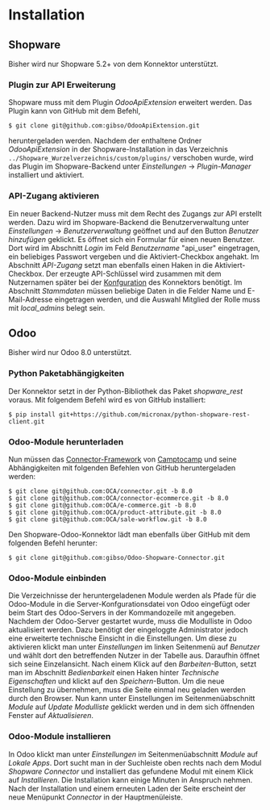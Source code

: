 # Installation

## Shopware
Bisher wird nur Shopware 5.2+ von dem Konnektor unterstützt.

### Plugin zur API Erweiterung
 Shopware muss mit dem Plugin *OdooApiExtension* erweitert werden. Das Plugin kann von GitHub mit dem Befehl,
```
$ git clone git@github.com:gibso/OdooApiExtension.git
```

heruntergeladen werden. Nachdem der enthaltene Ordner *OdooApiExtension* in der
Shopware-Installation in das Verzeichnis `../Shopware_Wurzelverzeichnis/custom/plugins/`
verschoben wurde, wird das Plugin im Shopware-Backend unter *Einstellungen* -> *Plugin-Manager* installiert und aktiviert.


### API-Zugang aktivieren
Ein neuer Backend-Nutzer muss mit dem Recht des Zugangs zur API erstellt werden. Dazu wird im Shopware-Backend
die Benutzerverwaltung unter *Einstellungen* -> *Benutzerverwaltung* geöffnet und auf den Button *Benutzer hinzufügen*
geklickt. Es öffnet sich ein Formular für einen neuen Benutzer. Dort wird im Abschnitt *Login* im Feld *Benutzername*
"api_user" eingetragen, ein beliebiges Passwort vergeben und die Aktiviert-Checkbox angehakt.
Im Abschnitt *API-Zugang* setzt man ebenfalls einen Haken in die Aktiviert-Checkbox. Der erzeugte API-Schlüssel
wird zusammen mit dem Nutzernamen später bei der [Konfguration](https://github.com/gibso/Shopware-Odoo-Connector/blob/master/shopwareerpconnect/doc/Konfiguration.md)
des Konnektors benötigt. Im Abschnitt *Stammdaten* müssen beliebige Daten in die Felder Name und E-Mail-Adresse
eingetragen werden, und die Auswahl Mitglied der Rolle muss mit *local_admins* belegt sein.

## Odoo
Bisher wird nur Odoo 8.0 unterstützt.

### Python Paketabhängigkeiten
Der Konnektor setzt in der Python-Bibliothek das Paket *shopware_rest* voraus. Mit folgendem Befehl wird es von
GitHub installiert:
```
$ pip install git+https://github.com/micronax/python-shopware-rest-client.git
```

### Odoo-Module herunterladen
Nun müssen das [Connector-Framework](https://github.com/OCA/connector) von [Camptocamp](http://www.camptocamp.com/) und seine Abhängigkeiten mit folgenden Befehlen von GitHub heruntergeladen werden:

```
$ git clone git@github.com:OCA/connector.git -b 8.0
$ git clone git@github.com:OCA/connector-ecommerce.git -b 8.0
$ git clone git@github.com:OCA/e-commerce.git -b 8.0
$ git clone git@github.com:OCA/product-attribute.git -b 8.0
$ git clone git@github.com:OCA/sale-workflow.git -b 8.0

```

Den Shopware-Odoo-Konnektor lädt man ebenfalls über GitHub mit dem folgenden Befehl herunter:
```
$ git clone git@github.com:gibso/Odoo-Shopware-Connector.git
```

### Odoo-Module einbinden
Die Verzeichnisse der heruntergeladenen Module werden als Pfade für die Odoo-Module in die Server-Konfgurationsdatei von
Odoo eingefügt oder beim Start des Odoo-Servers in der Kommandozeile mit angegeben.
Nachdem der Odoo-Server gestartet wurde, muss die Modulliste in Odoo aktualisiert werden.
Dazu benötigt der eingeloggte Administrator jedoch eine erweiterte technische Einsicht in die Einstellungen.
Um diese zu aktivieren klickt man unter *Einstellungen* im linken Seitenmenü auf *Benutzer* und wählt dort
den betreffenden Nutzer in der Tabelle aus. Daraufhin öffnet sich seine Einzelansicht.
Nach einem Klick auf den *Barbeiten*-Button, setzt man im Abschnitt *Bedienbarkeit* einen Haken hinter
*Technische Eigenschaften* und klickt auf den *Speichern*-Button. Um die neue Einstellung zu übernehmen,
muss die Seite einmal neu geladen werden durch den Browser. Nun kann unter Einstellungen im
Seitenmenüabschnitt *Module* auf *Update Modulliste* geklickt werden und in dem
sich öffnenden Fenster auf *Aktualisieren*.

### Odoo-Module installieren
In Odoo klickt man unter *Einstellungen* im Seitenmenüabschnitt *Module* auf *Lokale Apps*.
Dort sucht man in der Suchleiste oben rechts nach dem Modul *Shopware Connector* und installiert das gefundene
Modul mit einem Klick auf *Installieren*. Die Installation kann einige Minuten in
Anspruch nehmen. Nach der Installation und einem erneuten Laden der Seite
erscheint der neue Menüpunkt *Connector* in der Hauptmenüleiste.
